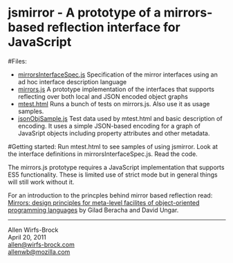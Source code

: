 # jsmirror - A prototype of a mirrors-based reflection interface for JavaScript

#Files:
 * [mirrorsInterfaceSpec.js](https://github.com/allenwb/jsmirrors/blob/master/mirrorsInterfaceSpec.js) Specification of the mirror interfaces using an ad hoc interface description language
 * [mirrors.js](https://github.com/allenwb/jsmirrors/blob/master/mirrors.js) A prototype implementation of the interfaces that supports reflecting over both local and JSON encoded object graphs
 * [mtest.html](https://github.com/allenwb/jsmirrors/blob/master/mtest.html) Runs a bunch of tests on mirrors.js.  Also use it as usage samples.
 * [jsonObjSample.js](https://github.com/allenwb/jsmirrors/blob/master/jsonObjSample.js) Test data used by mtest.html and basic description of encoding. It uses a simple
 JSON-based encoding for a graph of JavaSript objects including property attributes and other metadata.


#Getting started:
Run mtest.html to see samples of using jsmirror.  Look at the interface definitions in mirrorsInterfaceSpec.js.  Read the code.

The mirrors.js prototype requires a JavaScript implementation that supports ES5 functionality.
These is limited use of strict mode but in general things will still work without it.

For an introduction to the princples behind mirror based reflection read: [Mirrors: design principles for meta-level facilites of object-oriented programming languages](http://bracha.org/mirrors.pdf) by Gilad Beracha and David Ungar.


--------------
Allen Wirfs-Brock  
April 20, 2011  
allen@wirfs-brock.com  
allenwb@mozilla.com  

